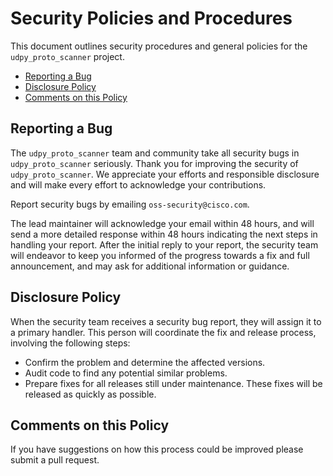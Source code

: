 # Security Policies and Procedures

This document outlines security procedures and general policies for the
`udpy_proto_scanner` project.

- [Reporting a Bug](#reporting-a-bug)
- [Disclosure Policy](#disclosure-policy)
- [Comments on this Policy](#comments-on-this-policy)

## Reporting a Bug

The `udpy_proto_scanner` team and community take all security bugs in
`udpy_proto_scanner` seriously. Thank you for improving the security of
`udpy_proto_scanner`. We appreciate your efforts and responsible disclosure and
will make every effort to acknowledge your contributions.

Report security bugs by emailing `oss-security@cisco.com`.

The lead maintainer will acknowledge your email within 48 hours, and will send a
more detailed response within 48 hours indicating the next steps in handling
your report. After the initial reply to your report, the security team will
endeavor to keep you informed of the progress towards a fix and full
announcement, and may ask for additional information or guidance.

## Disclosure Policy

When the security team receives a security bug report, they will assign it to a
primary handler. This person will coordinate the fix and release process,
involving the following steps:

- Confirm the problem and determine the affected versions.
- Audit code to find any potential similar problems.
- Prepare fixes for all releases still under maintenance. These fixes will be
  released as quickly as possible.

## Comments on this Policy

If you have suggestions on how this process could be improved please submit a
pull request.

